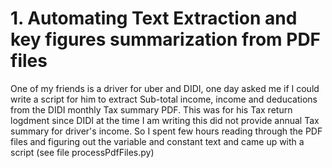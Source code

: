 # 1. Automating Text Extraction and key figures summarization from PDF files
One of my friends is a driver for uber and DIDI, one day asked me if I could write a script for him to extract Sub-total income, income and deducations from the DIDI monthly Tax summary PDF. This was for his Tax return logdment since DIDI at the time I am writing this did not provide annual Tax summary for driver's income. So I spent few hours reading through the PDF files and figuring out the variable and constant text and came up with a script (see file processPdfFiles.py)
